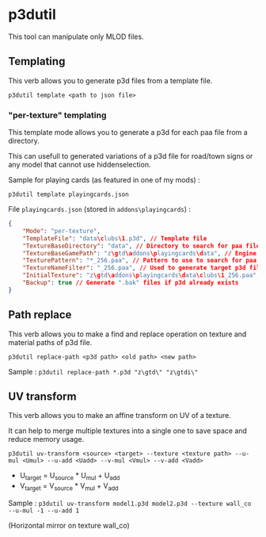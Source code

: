 # p3dutil

This tool can manipulate only MLOD files.

## Templating

This verb allows you to generate p3d files from a template file.

`p3dutil template <path to json file>`

### "per-texture" templating

This template mode allows you to generate a p3d for each paa file from a directory.

This can usefull to generated variations of a p3d file for road/town signs or any model that cannot use hiddenselection.

Sample for playing cards (as featured in one of my mods) :

`p3dutil template playingcards.json`

File `playingcards.json` (stored in `addons\playingcards`) :
```json
{
	"Mode": "per-texture",
	"TemplateFile": "data\clubs\1.p3d", // Template file
	"TextureBaseDirectory": "data", // Directory to search for paa files
	"TextureBaseGamePath": "z\gtd\addons\playingcards\data", // Engine path matching TextureBaseDirectory 
	"TexturePattern": "*_256.paa", // Pattern to use to search for paa files
	"TextureNameFilter": "_256.paa", // Used to generate target p3d file name
	"InitialTexture": "z\gtd\addons\playingcards\data\clubs\1_256.paa", // Texture in TemplateFile to replace
	"Backup": true // Generate ".bak" files if p3d already exists
}
```

## Path replace

This verb allows you to make a find and replace operation on texture and material paths of p3d file.

`p3dutil replace-path <p3d path> <old path> <new path>`

Sample : 
`p3dutil replace-path *.p3d "z\gtd\" "z\gtdi\"`

## UV transform

This verb allows you to make an affine transform on UV of a texture.

It can help to merge multiple textures into a single one to save space and reduce memory usage.

`p3dutil uv-transform <source> <target> --texture <texture path> --u-mul <Umul> --u-add <Uadd> --v-mul <Vmul> --v-add <Vadd>`

- U<sub>target</sub> = U<sub>source</sub> * U<sub>mul</sub> + U<sub>add</sub>
- V<sub>target</sub> = V<sub>source</sub> * V<sub>mul</sub> + V<sub>add</sub>

Sample : 
`p3dutil uv-transform model1.p3d model2.p3d --texture wall_co --u-mul -1 --u-add 1`

(Horizontal mirror on texture wall_co)
